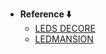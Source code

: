 - **Reference ⬇️**
  - [LEDS DECORE](https://www.etsy.com/it/market/wood_led_decor)
  - [LEDMANSION](https://ledmansion.art/it)
